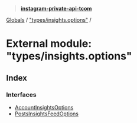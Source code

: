> **[instagram-private-api-tcom](../README.md)**

[Globals](../README.md) / ["types/insights.options"](_types_insights_options_.md) /

# External module: "types/insights.options"

## Index

### Interfaces

* [AccountInsightsOptions](../interfaces/_types_insights_options_.accountinsightsoptions.md)
* [PostsInsightsFeedOptions](../interfaces/_types_insights_options_.postsinsightsfeedoptions.md)